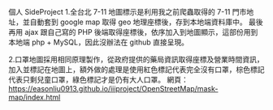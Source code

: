個人 SideProject
1.全台北 7-11 地圖標示是利用我之前爬蟲取得的 7-11 門市地址，並自動套到 google map 取得 geo 地理座標後，存到本地端資料庫中。
最後再用 ajax 跟自己寫的 PHP 後端取得座標後，依序加入到地圖顯示，這部份用到本地端 php + MySQL，因此沒辦法在 github 直接呈現。

2.口罩地圖採用相同原理製作，從政府提供的藥局資訊取得座標及營業時間資訊，加入並標記在地圖上，額外做的處理是使用紅色標記代表完全沒有口罩，棕色標記代表只剩兒童口罩，綠色標記才是仍有大人口罩。
網頁：
https://easonliu0913.github.io/iiiproject/OpenStreetMap/mask-map/index.html
